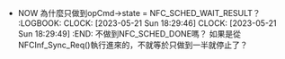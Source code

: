 - NOW 為什麼只做到opCmd->state = NFC_SCHED_WAIT_RESULT？
  :LOGBOOK:
  CLOCK: [2023-05-21 Sun 18:29:46]
  CLOCK: [2023-05-21 Sun 18:29:49]
  :END:
  不做到NFC_SCHED_DONE嗎？
  如果是從NFCInf_Sync_Req()執行進來的，不就等於只做到一半就停止了？